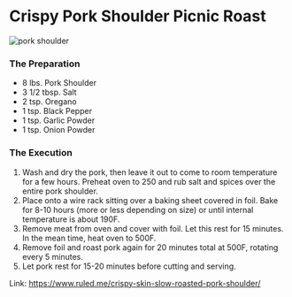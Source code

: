 # Crispy Pork Shoulder Picnic Roast
![pork shoulder](https://cdn.ruled.me/wp-content/uploads/2014/09/porkshoulder.jpg)

### The Preparation

- 8 lbs. Pork Shoulder
- 3 1/2 tbsp. Salt
- 2 tsp. Oregano
- 1 tsp. Black Pepper
- 1 tsp. Garlic Powder
- 1 tsp. Onion Powder


### The Execution

1. Wash and dry the pork, then leave it out to come to room temperature for a few hours. Preheat oven to 250 and rub salt and spices over the entire pork shoulder.
2. Place onto a wire rack sitting over a baking sheet covered in foil. Bake for 8-10 hours (more or less depending on size) or until internal temperature is about 190F.
3. Remove meat from oven and cover with foil. Let this rest for 15 minutes. In the mean time, heat oven to 500F.
4. Remove foil and roast pork again for 20 minutes total at 500F, rotating every 5 minutes.
5. Let pork rest for 15-20 minutes before cutting and serving.

Link: https://www.ruled.me/crispy-skin-slow-roasted-pork-shoulder/
